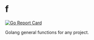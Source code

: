 # f

[![Go Report Card](https://goreportcard.com/badge/github.com/podanypepa/f)](https://goreportcard.com/report/github.com/podanypepa/f)

Golang general functions for any project.
